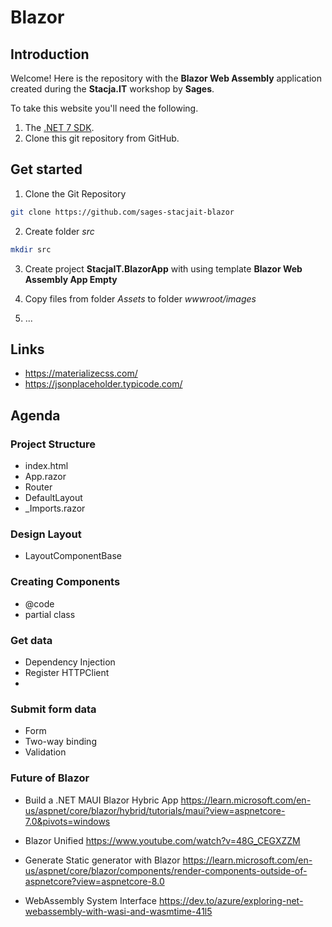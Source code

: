 # Blazor 

## Introduction

Welcome! 
Here is the repository with the **Blazor Web Assembly** application created during the **Stacja.IT** workshop by **Sages**.

To take this website you'll need the following.

1. The [.NET 7 SDK](https://dotnet.microsoft.com/en-us/download/dotnet/7.0).
2. Clone this git repository from GitHub.

## Get started

1. Clone the Git Repository
``` bash
git clone https://github.com/sages-stacjait-blazor
```

2. Create folder _src_
``` bash
mkdir src
```

3. Create project **StacjaIT.BlazorApp** with using template **Blazor Web Assembly App Empty**

4. Copy files from folder _Assets_ to folder _wwwroot/images_

5. ...


## Links
- https://materializecss.com/
- https://jsonplaceholder.typicode.com/


## Agenda

### Project Structure
- index.html
- App.razor
- Router
- DefaultLayout
- _Imports.razor

### Design Layout
- LayoutComponentBase

### Creating Components
- @code
- partial class

### Get data
- Dependency Injection
- Register HTTPClient
-
### Submit form data
- Form
- Two-way binding
- Validation

### Future of Blazor
- Build a .NET MAUI Blazor Hybric App
https://learn.microsoft.com/en-us/aspnet/core/blazor/hybrid/tutorials/maui?view=aspnetcore-7.0&pivots=windows

- Blazor Unified
https://www.youtube.com/watch?v=48G_CEGXZZM

- Generate Static generator with Blazor
https://learn.microsoft.com/en-us/aspnet/core/blazor/components/render-components-outside-of-aspnetcore?view=aspnetcore-8.0

- WebAssembly System Interface
https://dev.to/azure/exploring-net-webassembly-with-wasi-and-wasmtime-41l5
